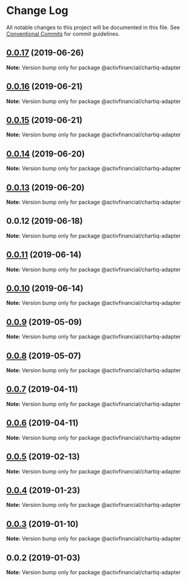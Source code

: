 # Change Log

All notable changes to this project will be documented in this file.
See [Conventional Commits](https://conventionalcommits.org) for commit guidelines.

## [0.0.17](https://github.com/activfinancial/cg-api-examples/compare/@activfinancial/chartiq-adapter@0.0.16...@activfinancial/chartiq-adapter@0.0.17) (2019-06-26)

**Note:** Version bump only for package @activfinancial/chartiq-adapter





## [0.0.16](https://github.com/activfinancial/cg-api-examples/compare/@activfinancial/chartiq-adapter@0.0.15...@activfinancial/chartiq-adapter@0.0.16) (2019-06-21)

**Note:** Version bump only for package @activfinancial/chartiq-adapter





## [0.0.15](https://github.com/activfinancial/cg-api-examples/compare/@activfinancial/chartiq-adapter@0.0.14...@activfinancial/chartiq-adapter@0.0.15) (2019-06-21)

**Note:** Version bump only for package @activfinancial/chartiq-adapter





## [0.0.14](https://github.com/activfinancial/cg-api/compare/@activfinancial/chartiq-adapter@0.0.13...@activfinancial/chartiq-adapter@0.0.14) (2019-06-20)

**Note:** Version bump only for package @activfinancial/chartiq-adapter





## [0.0.13](https://github.com/activfinancial/cg-api/compare/@activfinancial/chartiq-adapter@0.0.12...@activfinancial/chartiq-adapter@0.0.13) (2019-06-20)

**Note:** Version bump only for package @activfinancial/chartiq-adapter





## 0.0.12 (2019-06-18)

**Note:** Version bump only for package @activfinancial/chartiq-adapter





## [0.0.11](https://github.com/activfinancial/cg-api/compare/@activfinancial/chartiq-adapter@0.0.10...@activfinancial/chartiq-adapter@0.0.11) (2019-06-14)

**Note:** Version bump only for package @activfinancial/chartiq-adapter





## [0.0.10](https://github.com/activfinancial/cg-api/compare/@activfinancial/chartiq-adapter@0.0.9...@activfinancial/chartiq-adapter@0.0.10) (2019-06-14)

**Note:** Version bump only for package @activfinancial/chartiq-adapter





## [0.0.9](https://github.com/activfinancial/cg-api/compare/@activfinancial/chartiq-adapter@0.0.8...@activfinancial/chartiq-adapter@0.0.9) (2019-05-09)

**Note:** Version bump only for package @activfinancial/chartiq-adapter





## [0.0.8](https://github.com/activfinancial/cg-api/compare/@activfinancial/chartiq-adapter@0.0.7...@activfinancial/chartiq-adapter@0.0.8) (2019-05-07)

**Note:** Version bump only for package @activfinancial/chartiq-adapter





## [0.0.7](https://github.com/activfinancial/cg-api/compare/@activfinancial/chartiq-adapter@0.0.5...@activfinancial/chartiq-adapter@0.0.7) (2019-04-11)

**Note:** Version bump only for package @activfinancial/chartiq-adapter





## [0.0.6](https://github.com/activfinancial/cg-api/compare/@activfinancial/chartiq-adapter@0.0.5...@activfinancial/chartiq-adapter@0.0.6) (2019-04-11)

**Note:** Version bump only for package @activfinancial/chartiq-adapter





## [0.0.5](https://github.com/activfinancial/cg-api/compare/@activfinancial/chartiq-adapter@0.0.4...@activfinancial/chartiq-adapter@0.0.5) (2019-02-13)

**Note:** Version bump only for package @activfinancial/chartiq-adapter





## [0.0.4](https://github.com/activfinancial/cg-api/compare/@activfinancial/chartiq-adapter@0.0.3...@activfinancial/chartiq-adapter@0.0.4) (2019-01-23)

**Note:** Version bump only for package @activfinancial/chartiq-adapter





## [0.0.3](https://github.com/activfinancial/cg-api/compare/@activfinancial/chartiq-adapter@0.0.2...@activfinancial/chartiq-adapter@0.0.3) (2019-01-10)

**Note:** Version bump only for package @activfinancial/chartiq-adapter





## 0.0.2 (2019-01-03)

**Note:** Version bump only for package @activfinancial/chartiq-adapter
